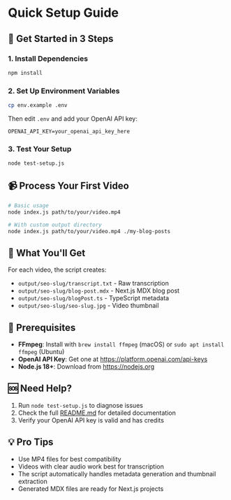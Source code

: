 # Quick Setup Guide

## 🚀 Get Started in 3 Steps

### 1. Install Dependencies

```bash
npm install
```

### 2. Set Up Environment Variables

```bash
cp env.example .env
```

Then edit `.env` and add your OpenAI API key:

```env
OPENAI_API_KEY=your_openai_api_key_here
```

### 3. Test Your Setup

```bash
node test-setup.js
```

## 📹 Process Your First Video

```bash
# Basic usage
node index.js path/to/your/video.mp4

# With custom output directory
node index.js path/to/your/video.mp4 ./my-blog-posts
```

## 📁 What You'll Get

For each video, the script creates:

- `output/seo-slug/transcript.txt` - Raw transcription
- `output/seo-slug/blog-post.mdx` - Next.js MDX blog post
- `output/seo-slug/blogPost.ts` - TypeScript metadata
- `output/seo-slug/seo-slug.jpg` - Video thumbnail

## 🔧 Prerequisites

- **FFmpeg**: Install with `brew install ffmpeg` (macOS) or `sudo apt install ffmpeg` (Ubuntu)
- **OpenAI API Key**: Get one at https://platform.openai.com/api-keys
- **Node.js 18+**: Download from https://nodejs.org

## 🆘 Need Help?

1. Run `node test-setup.js` to diagnose issues
2. Check the full [README.md](README.md) for detailed documentation
3. Verify your OpenAI API key is valid and has credits

## 💡 Pro Tips

- Use MP4 files for best compatibility
- Videos with clear audio work best for transcription
- The script automatically handles metadata generation and thumbnail extraction
- Generated MDX files are ready for Next.js projects
